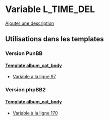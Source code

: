# Variable L_TIME_DEL
[Ajouter une description](https://fa-tvars.appspot.com/var/L_TIME_DEL)

## Utilisations dans les templates

### Version PunBB

#### [Template album_cat_body](punbb/album_cat_body.md#readme)
* [Variable &agrave; la ligne 97](../punbb/album_cat_body.tpl#L97)

### Version phpBB2

#### [Template album_cat_body](subsilver/album_cat_body.md#readme)
* [Variable &agrave; la ligne 170](../subsilver/album_cat_body.tpl#L170)